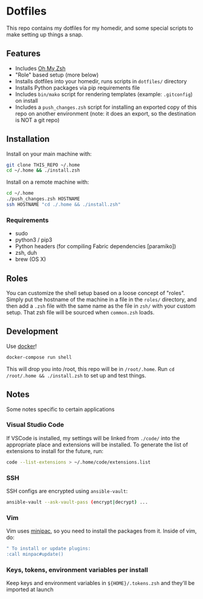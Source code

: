 # Dotfiles

This repo contains my dotfiles for my homedir, and some special scripts to make setting up things a snap.

## Features

- Includes [Oh My Zsh](http://ohmyz.sh/)
- "Role" based setup (more below)
- Installs dotfiles into your homedir, runs scripts in `dotfiles/` directory
- Installs Python packages via pip requirements file
- Includes `bin/mako` script for rendering templates (example: `.gitconfig`) on install
- Includes a `push_changes.zsh` script for installing an exported copy of this repo on another environment (note: it does an export, so the destination is NOT a git repo)

## Installation

Install on your main machine with:

```bash
git clone THIS_REPO ~/.home
cd ~/.home && ./install.zsh
```

Install on a remote machine with:

```bash
cd ~/.home
./push_changes.zsh HOSTNAME
ssh HOSTNAME "cd ./.home && ./install.zsh"
```

### Requirements

- sudo
- python3 / pip3
- Python headers (for compiling Fabric dependencies [paramiko])
- zsh, duh
- brew (OS X)

## Roles

You can customize the shell setup based on a loose concept of "roles". Simply put the hostname of the machine in a file in the `roles/` directory, and then add a `.zsh` file with the same name as the file in `zsh/` with your custom setup. That zsh file will be sourced when `common.zsh` loads.

## Development

Use [docker](http://docker.io)!

```bash
docker-compose run shell
```

This will drop you into /root, this repo will be in `/root/.home`. Run `cd /root/.home && ./install.zsh` to set up and test things.

## Notes

Some notes specific to certain applications

### Visual Studio Code

If VSCode is installed, my settings will be linked from `./code/` into the appropriate place and extensions will be installed. To generate the list of extensions to install for the future, run:

```bash
code --list-extensions > ~/.home/code/extensions.list
```

### SSH

SSH configs are encrypted using `ansible-vault`:

```bash
ansible-vault --ask-vault-pass (encrypt|decrypt) ...
```

### Vim

Vim uses [minipac](https://github.com/k-takata/minpac), so you need to install the packages from it. Inside of vim, do:

```bash
" To install or update plugins:
:call minpac#update()
```

### Keys, tokens, environment variables per install

Keep keys and environment variables in `${HOME}/.tokens.zsh` and they'll be imported at launch
